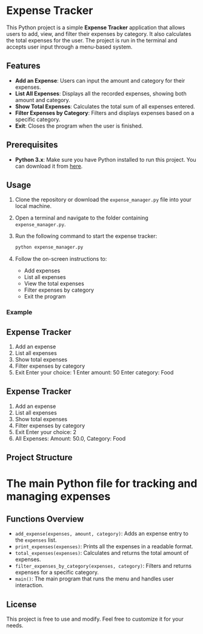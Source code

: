 # Expense Tracker

This Python project is a simple **Expense Tracker** application that allows users to add, view, and filter their expenses by category. It also calculates the total expenses for the user. The project is run in the terminal and accepts user input through a menu-based system.

## Features

- **Add an Expense**: Users can input the amount and category for their expenses.
- **List All Expenses**: Displays all the recorded expenses, showing both amount and category.
- **Show Total Expenses**: Calculates the total sum of all expenses entered.
- **Filter Expenses by Category**: Filters and displays expenses based on a specific category.
- **Exit**: Closes the program when the user is finished.

## Prerequisites

- **Python 3.x**: Make sure you have Python installed to run this project. You can download it from [here](https://www.python.org/downloads/).

## Usage

1. Clone the repository or download the `expense_manager.py` file into your local machine.
2. Open a terminal and navigate to the folder containing `expense_manager.py`.
3. Run the following command to start the expense tracker:

    ```bash
    python expense_manager.py
    ```

4. Follow the on-screen instructions to:
   - Add expenses
   - List all expenses
   - View the total expenses
   - Filter expenses by category
   - Exit the program

### Example
<h2>Expense Tracker</h2>
<ol>
<li>Add an expense</li>
<li>List all expenses</li>
<li>Show total expenses</li>
<li>Filter expenses by category</li>
<li>Exit Enter your choice: 1 Enter amount: 50 Enter category: Food</li>
</ol>
<h2>Expense Tracker</h2>
<ol>
<li>Add an expense</li>
<li>List all expenses</li>
<li>Show total expenses</li>
<li>Filter expenses by category</li>
<li>Exit Enter your choice: 2</li>
<li>All Expenses: Amount: 50.0, Category: Food</li>
</ol>

## Project Structure
# The main Python file for tracking and managing expenses


## Functions Overview

- `add_expense(expenses, amount, category)`: Adds an expense entry to the `expenses` list.
- `print_expenses(expenses)`: Prints all the expenses in a readable format.
- `total_expenses(expenses)`: Calculates and returns the total amount of expenses.
- `filter_expenses_by_category(expenses, category)`: Filters and returns expenses for a specific category.
- `main()`: The main program that runs the menu and handles user interaction.

## License

This project is free to use and modify. Feel free to customize it for your needs.
